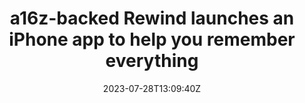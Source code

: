 ---
external: true
url: https://techcrunch.com/2023/07/28/a16z-backed-rewind-launches-an-iphone-app-to-help-you-remember-everything/
title: a16z-backed Rewind launches an iPhone app to help you remember everything
description: a16z-backed Rewind has launched an iPhone app that privately records your activity on Safari so you can questions about it later.
date: 2023-07-28T13:09:40Z
icon: https://superb-rose-sheep.faviconkit.com/techcrunch.com/32
source: TechCrunch
---